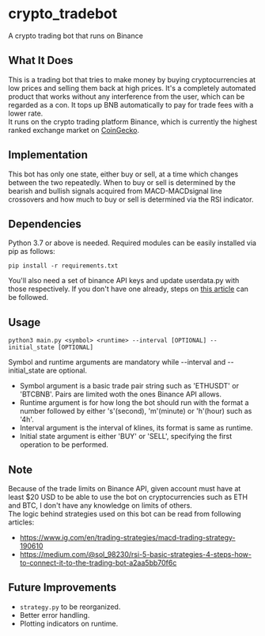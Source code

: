 # crypto_tradebot
A crypto trading bot that runs on Binance
## What It Does
This is a trading bot that tries to make money by buying cryptocurrencies at low prices and selling them back at high prices. It's a completely automated product that works without any interference from the user, which can be regarded as a con. It tops up BNB automatically to pay for trade fees with a lower rate. \
It runs on the crypto trading platform Binance, which is currently the highest ranked exchange market on [CoinGecko](https://www.coingecko.com/en/exchanges).
## Implementation
This bot has only one state, either buy or sell, at a time which changes between the two repeatedly. When to buy or sell is determined by the bearish and bullish signals acquired from MACD-MACDsignal line crossovers and how much to buy or sell is determined via the RSI indicator.
## Dependencies
Python 3.7 or above is needed. Required modules can be easily installed via pip as follows:
```
pip install -r requirements.txt
```
You'll also need a set of binance API keys and update userdata.py with those respectively. If you don't have one already, steps on [this article](https://www.binance.com/en/support/faq/360002502072-How-to-create-API) can be followed.
## Usage
```
python3 main.py <symbol> <runtime> --interval [OPTIONAL] --initial_state [OPTIONAL]
```
Symbol and runtime arguments are mandatory while --interval and --initial_state are optional. 
- Symbol argument is a basic trade pair string such as 'ETHUSDT' or 'BTCBNB'. Pairs are limited woth the ones Binance API allows.
- Runtime argument is for how long the bot should run with the format a number followed by either 's'(second), 'm'(minute) or 'h'(hour) such as '4h'.
- Interval argument is the interval of klines, its format is same as runtime.
- Initial state argument is either 'BUY' or 'SELL', specifying the first operation to be performed.
## Note
Because of the trade limits on Binance API, given account must have at least $20 USD to be able to use the bot on cryptocurrencies such as ETH and BTC, I don't have any knowledge on limits of others. \
The logic behind strategies used on this bot can be read from following articles:
- https://www.ig.com/en/trading-strategies/macd-trading-strategy-190610
- https://medium.com/@sol_98230/rsi-5-basic-strategies-4-steps-how-to-connect-it-to-the-trading-bot-a2aa5bb70f6c
## Future Improvements
- `strategy.py` to be reorganized. 
- Better error handling. 
- Plotting indicators on runtime.
